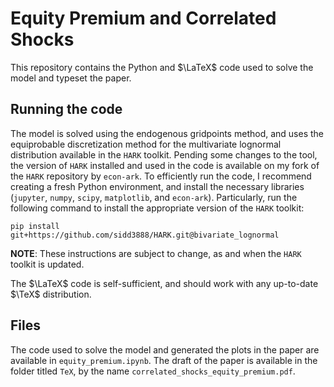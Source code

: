 # Equity Premium and Correlated Shocks

This repository contains the Python and $\LaTeX$ code used to solve the model and typeset the paper.

## Running the code

The model is solved using the endogenous gridpoints method, and uses the equiprobable discretization method for the multivariate lognormal distribution available in the `HARK` toolkit. Pending some changes to the tool, the version of `HARK` installed and used in the code is available on my fork of the `HARK` repository by `econ-ark`. To efficiently run the code, I recommend creating a fresh Python environment, and install the necessary libraries (`jupyter`, `numpy`, `scipy`, `matplotlib`, and `econ-ark`). Particularly, run the following command to install the appropriate version of the `HARK` toolkit:

```
pip install git+https://github.com/sidd3888/HARK.git@bivariate_lognormal
```

**NOTE**: These instructions are subject to change, as and when the `HARK` toolkit is updated.

The $\LaTeX$ code is self-sufficient, and should work with any up-to-date $\TeX$ distribution.

## Files

The code used to solve the model and generated the plots in the paper are available in `equity_premium.ipynb`. The draft of the paper is available in the folder titled `TeX`, by the name `correlated_shocks_equity_premium.pdf`.